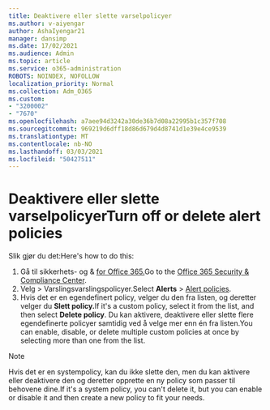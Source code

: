 ```yaml
---
title: Deaktivere eller slette varselpolicyer
ms.author: v-aiyengar
author: AshaIyengar21
manager: dansimp
ms.date: 17/02/2021
ms.audience: Admin
ms.topic: article
ms.service: o365-administration
ROBOTS: NOINDEX, NOFOLLOW
localization_priority: Normal
ms.collection: Adm_O365
ms.custom:
- "3200002"
- "7670"
ms.openlocfilehash: a7aee94d3242a30de36b7d08a22995b1c357f708
ms.sourcegitcommit: 969219d6dff18d86d679d4d8741d1e39e4ce9539
ms.translationtype: MT
ms.contentlocale: nb-NO
ms.lasthandoff: 03/03/2021
ms.locfileid: "50427511"
---
```

# <a name="turn-off-or-delete-alert-policies"></a><span data-ttu-id="4ef79-102">Deaktivere eller slette varselpolicyer</span><span class="sxs-lookup"><span data-stu-id="4ef79-102">Turn off or delete alert policies</span></span>

<span data-ttu-id="4ef79-103">Slik gjør du det:</span><span class="sxs-lookup"><span data-stu-id="4ef79-103">Here's how to do this:</span></span>

1. <span data-ttu-id="4ef79-104">Gå til sikkerhets- og & [for Office 365.](https://go.microsoft.com/fwlink/p/?linkid=2077143)</span><span class="sxs-lookup"><span data-stu-id="4ef79-104">Go to the [Office 365 Security & Compliance Center](https://go.microsoft.com/fwlink/p/?linkid=2077143).</span></span>
1. <span data-ttu-id="4ef79-105">Velg   >  Varslingsvarslingspolicyer.[](https://go.microsoft.com/fwlink/?linkid=2103208)</span><span class="sxs-lookup"><span data-stu-id="4ef79-105">Select **Alerts** > [Alert policies](https://go.microsoft.com/fwlink/?linkid=2103208).</span></span>
1. <span data-ttu-id="4ef79-106">Hvis det er en egendefinert policy, velger du den fra listen, og deretter velger du **Slett policy.**</span><span class="sxs-lookup"><span data-stu-id="4ef79-106">If it's a custom policy, select it from the list, and then select **Delete policy**.</span></span> <span data-ttu-id="4ef79-107">Du kan aktivere, deaktivere eller slette flere egendefinerte policyer samtidig ved å velge mer enn én fra listen.</span><span class="sxs-lookup"><span data-stu-id="4ef79-107">You can enable, disable, or delete multiple custom policies at once by selecting more than one from the list.</span></span>

> [!NOTE]
> <span data-ttu-id="4ef79-108">Hvis det er en systempolicy, kan du ikke slette den, men du kan aktivere eller deaktivere den og deretter opprette en ny policy som passer til behovene dine.</span><span class="sxs-lookup"><span data-stu-id="4ef79-108">If it's a system policy, you can't delete it, but you can enable or disable it and then create a new policy to fit your needs.</span></span>
